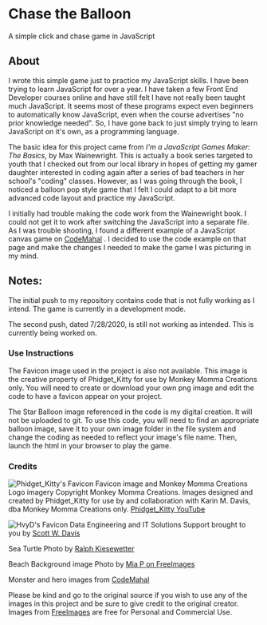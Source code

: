 # Chase the Balloon
A simple click and chase game in JavaScript

## About
I wrote this simple game just to practice my JavaScript skills. I have been trying to learn JavaScript for over a year. I have taken a few Front End Developer courses online and have still felt I have not really been taught much JavaScript. It seems most of these programs expect even beginners to automatically know JavaScript, even when the course advertises "no prior knowledge needed". So, I have gone back to just simply trying to learn JavaScript on it's own, as a programming language.

The basic idea for this project came from <i>I'm a JavaScript Games Maker: The Basics</i>, by Max Wainewright.  This is actually a book series targeted to youth that I checked out from our local library in hopes of getting my gamer daughter interested in coding again after a series of bad teachers in her school's "coding" classes.  However, as I was going through the book, I noticed a balloon pop style game that I felt I could adapt to a bit more advanced code layout and practice my JavaScript.

I initially had trouble making the code work from the Wainewright book. I could not get it to work after switching the JavaScript into a separate file. As I was trouble shooting, I found a different example of a JavaScript canvas game on [CodeMahal](https://www.codemahal.com/javascript-and-html5-canvas-game-tutorial-code/) . I decided to use the code example on that page and make the changes I needed to make the game I was picturing in my mind.


## Notes:
The initial push to my repository contains code that is not fully working as I intend. The game is currently in a development mode.

The second push, dated 7/28/2020, is still not working as intended. This is currently being worked on.

### Use Instructions
The Favicon image used in the project is also not available. This image is the creative property of Phidget_Kitty for use by Monkey Momma Creations only. You will need to create or download your own png image and edit the code to have a favicon appear on your project.

The Star Balloon image referenced in the code is my digital creation. It will not be uploaded to git. To use this code, you will need to find an appropriate balloon image, save it to your own image folder in the file system and change the coding as needed to reflect your image's file name. Then, launch the html in your browser to play the game.

### Credits
![Phidget_Kitty's Favicon](img/pkfavicon.png=25x)
Favicon image and Monkey Momma Creations Logo imagery Copyright Monkey Momma Creations. Images designed and created by Phidget_Kitty for use by and collaboration with Karin M. Davis, dba Monkey Momma Creations only. [Phidget_Kitty YouTube](https://www.youtube.com/channel/UCWpxuUq477sZjK5yXQiV5xg)

![HvyD's Favicon](img/JackBurtonFaviCon.png=25x)
Data Engineering and IT Solutions Support brought to you by [Scott W. Davis](https://www.hvyd.us)

Sea Turtle Photo by [Ralph Kiesewetter](https://freeimages.com/photographer/macleod-34929)

Beach Background image Photo by [Mia P on FreeImages](https://freeimages.com/photographer/chokingxl-68541)

Monster and hero images from [CodeMahal](https://www.codemahal.com/javascript-and-html5-canvas-game-tutorial-code/)

Please be kind and go to the original source if you wish to use any of the images in this project and be sure to give credit to the original creator. Images from [FreeImages](https://freeimages.com) are free for Personal and Commercial Use.
